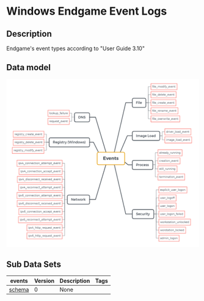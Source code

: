 # Windows Endgame Event Logs

## Description
Endgame's event types according to "User Guide 3.10"

## Data model
![Data model](/resources/images/EndgameDataModel.png)

## Sub Data Sets
|events|Version|Description|Tags|
|---|---|---|---|
|[schema](events/schema.md)|0|None||
